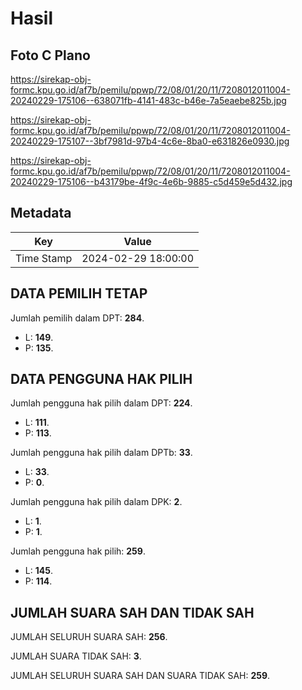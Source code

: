 # Hasil

## Foto C Plano

https://sirekap-obj-formc.kpu.go.id/af7b/pemilu/ppwp/72/08/01/20/11/7208012011004-20240229-175106--638071fb-4141-483c-b46e-7a5eaebe825b.jpg

https://sirekap-obj-formc.kpu.go.id/af7b/pemilu/ppwp/72/08/01/20/11/7208012011004-20240229-175107--3bf7981d-97b4-4c6e-8ba0-e631826e0930.jpg

https://sirekap-obj-formc.kpu.go.id/af7b/pemilu/ppwp/72/08/01/20/11/7208012011004-20240229-175106--b43179be-4f9c-4e6b-9885-c5d459e5d432.jpg


## Metadata

| Key        | Value               |
| ---------- | ------------------- |
| Time Stamp | 2024-02-29 18:00:00 |


## DATA PEMILIH TETAP

Jumlah pemilih dalam DPT: **284**.
 * L: **149**.
 * P: **135**.

## DATA PENGGUNA HAK PILIH

Jumlah pengguna hak pilih dalam DPT: **224**.
 * L: **111**.
 * P: **113**.

Jumlah pengguna hak pilih dalam DPTb: **33**.
 * L: **33**.
 * P: **0**.

Jumlah pengguna hak pilih dalam DPK: **2**.
 * L: **1**.
 * P: **1**.

Jumlah pengguna hak pilih: **259**.
 * L: **145**.
 * P: **114**.

## JUMLAH SUARA SAH DAN TIDAK SAH

JUMLAH SELURUH SUARA SAH: **256**.

JUMLAH SUARA TIDAK SAH: **3**.

JUMLAH SELURUH SUARA SAH DAN SUARA TIDAK SAH: **259**.


